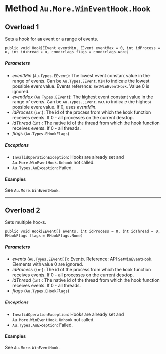 # Method `Au.More.WinEventHook.Hook`

## Overload 1

Sets a hook for an event or a range of events.

```
public void Hook(EEvent eventMin, EEvent eventMax = 0, int idProcess = 0, int idThread = 0, EHookFlags flags = EHookFlags.None)
```

##### Parameters

- *eventMin*  (`Au.Types.EEvent`):
    The lowest event constant value in the range of events. Can be `Au.Types.EEvent.MIN` to indicate the lowest possible event value. Events reference: `SetWinEventHook`. Value 0 is ignored.
- *eventMax*  (`Au.Types.EEvent`):
    The highest event constant value in the range of events. Can be `Au.Types.EEvent.MAX` to indicate the highest possible event value. If 0, uses *eventMin*.
- *idProcess*  (`int`):
    The id of the process from which the hook function receives events. If 0 - all processes on the current desktop.
- *idThread*  (`int`):
    The native id of the thread from which the hook function receives events. If 0 - all threads.
- *flags*  (`Au.Types.EHookFlags`)

##### Exceptions

- `InvalidOperationException`:
    Hooks are already set and `Au.More.WinEventHook.Unhook` not called.
- `Au.Types.AuException`:
    Failed.

#### Examples

See `Au.More.WinEventHook`.

* * *

## Overload 2

Sets multiple hooks.

```
public void Hook(EEvent[] events, int idProcess = 0, int idThread = 0, EHookFlags flags = EHookFlags.None)
```

##### Parameters

- *events*  (`Au.Types.EEvent[]`):
    Events. Reference: API `SetWinEventHook`. Elements with value 0 are ignored.
- *idProcess*  (`int`):
    The id of the process from which the hook function receives events. If 0 - all processes on the current desktop.
- *idThread*  (`int`):
    The native id of the thread from which the hook function receives events. If 0 - all threads.
- *flags*  (`Au.Types.EHookFlags`)

##### Exceptions

- `InvalidOperationException`:
    Hooks are already set and `Au.More.WinEventHook.Unhook` not called.
- `Au.Types.AuException`:
    Failed.

#### Examples

See `Au.More.WinEventHook`.